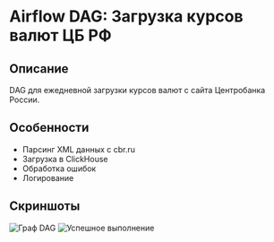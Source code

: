 # Airflow DAG: Загрузка курсов валют ЦБ РФ

## Описание
DAG для ежедневной загрузки курсов валют с сайта Центробанка России.

## Особенности
- Парсинг XML данных с cbr.ru
- Загрузка в ClickHouse
- Обработка ошибок
- Логирование

## Скриншоты
![Граф DAG](docs/screenshots/dag_graph.png)
![Успешное выполнение](docs/screenshots/task_success.png)

